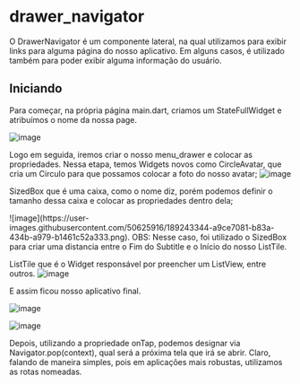 # drawer_navigator

O DrawerNavigator é um componente lateral, na qual utilizamos para exibir links para alguma página do nosso aplicativo. Em alguns casos, é utilizado também para poder exibir alguma informação do usuário. 

## Iniciando

Para começar, na própria página main.dart, criamos um StateFullWidget e atribuímos o nome da nossa page. 

![image](https://user-images.githubusercontent.com/50625916/189242629-fc9334cd-ec5b-41d0-979a-ce4b0a5f7b03.png)

Logo em seguida, iremos criar o nosso menu_drawer e colocar as propriedades. 
Nessa etapa, temos Widgets novos como CircleAvatar, que cria um Circulo para que possamos colocar a foto do nosso avatar;
![image](https://user-images.githubusercontent.com/50625916/189243296-cd9d0880-3372-47c0-8378-4bc756d3aaf3.png)


SizedBox que é uma caixa, como o nome diz, porém podemos definir o tamanho dessa caixa e colocar as propriedades dentro dela; 
<p>
![image](https://user-images.githubusercontent.com/50625916/189243344-a9ce7081-b83a-434b-a979-b1461c52a333.png).
OBS: Nesse caso, foi utilizado o SizedBox para criar uma distancia entre o Fim do Subtitle e o Início do nosso ListTile. 

ListTile que é o Widget responsável por preencher um ListView, entre outros.
![image](https://user-images.githubusercontent.com/50625916/189243408-0033c21d-45f8-4178-bf8b-b59a4f41cf4d.png)

E assim ficou nosso aplicativo final.

![image](https://user-images.githubusercontent.com/50625916/189243469-7389e300-cfcd-458d-a9a5-2b78a70e80e3.png)

![image](https://user-images.githubusercontent.com/50625916/189243499-c8675fee-04a4-4450-b916-96ad3e2cf41c.png)

Depois, utilizando a propriedade onTap, podemos designar via Navigator.pop(context), qual será a próxima tela que irá se abrir. Claro, falando de maneira simples, pois em aplicações mais robustas, utilizamos as rotas nomeadas. 


